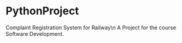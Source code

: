 # PythonProject
Complaint Registration System for Railway\n
A Project for the course Software Development.
